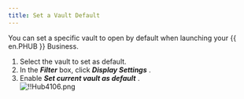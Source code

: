 ```yaml
---
title: Set a Vault Default
---
```

You can set a specific vault to open by default when launching your {{ en.PHUB }} Business.  

1. Select the vault to set as default. 
1. In the ***Filter*** box, click ***Display Settings*** . 
1. Enable ***Set current vault as default*** .  
![!!Hub4106.png](/img/en/hub/Hub4106.png) 

